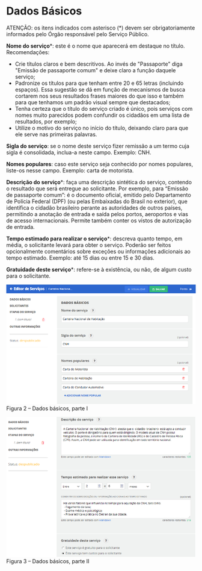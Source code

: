 # Dados Básicos

ATENÇÃO: os itens indicados com asterisco (*) devem ser obrigatoriamente informados pelo Órgão responsável pelo Serviço Público.

**Nome do serviço***: este é o nome que aparecerá em destaque no título. Recomendações:

* Crie títulos claros e bem descritivos. Ao invés de "Passaporte" diga "Emissão de passaporte comum" e deixe claro a função daquele serviço;
* Padronize os títulos para que tenham entre 20 e 65 letras (incluindo espaços). Essa sugestão se dá em função de mecanismos de busca cortarem nos seus resultados frases maiores do que isso e também para que tenhamos um padrão visual sempre que destacados;
* Tenha certeza que o título do serviço criado é único, pois serviços com nomes muito parecidos podem confundir os cidadãos em uma lista de resultados, por exemplo;
* Utilize o motivo do serviço no início do título, deixando claro para que ele serve nas primeiras palavras.

**Sigla do serviço**: se o nome deste serviço fizer remissão a um termo cuja sigla é consolidada, inclua-a neste campo. Exemplo: CNH.

**Nomes populares**: caso este serviço seja conhecido por nomes populares, liste-os nesse campo. Exemplo: carta de motorista.

**Descrição do serviço***: faça uma descrição sintética do serviço, contendo o resultado que será entregue ao solicitante. Por exemplo, para “Emissão de passaporte comum”: é o documento oficial, emitido pelo Departamento de Polícia Federal (DPF) (ou pelas Embaixadas do Brasil no exterior), que identifica o cidadão brasileiro perante as autoridades de outros países, permitindo a anotação de entrada e saída pelos portos, aeroportos e vias de acesso internacionais. Permite também conter os vistos de autorização de entrada.

**Tempo estimado para realizar o serviço***: descreva quanto tempo, em média, o solicitante levará para obter o serviço. Poderão ser feitos opcionalmente comentários sobre exceções ou informações adicionais ao tempo estimado. Exemplo: até 15 dias ou entre 15 e 30 dias.

**Gratuidade deste serviço***: refere-se à existência, ou não, de algum custo para o solicitante.

![](imagens/Dados_Basicos_1.png)
Figura 2 – Dados básicos, parte I  

![](imagens/Dados_Basicos_2.png)
Figura 3 – Dados básicos, parte II
